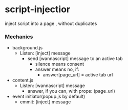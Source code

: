 # script-injectior
inject script into a page , without duplicates 

### Mechanics

- background.js 
  - Listen: [inject] message
    - send [wannascript] message to an active tab
      - silence means consent
      - answer means no, if:
         - answer[page_url] = active tab url
- content.js
  - Listen: [wannascript] message
    - answer, if you can, with props: (page_url)
- event initiator(popup.js by default)
  - emmit: [inject] message
